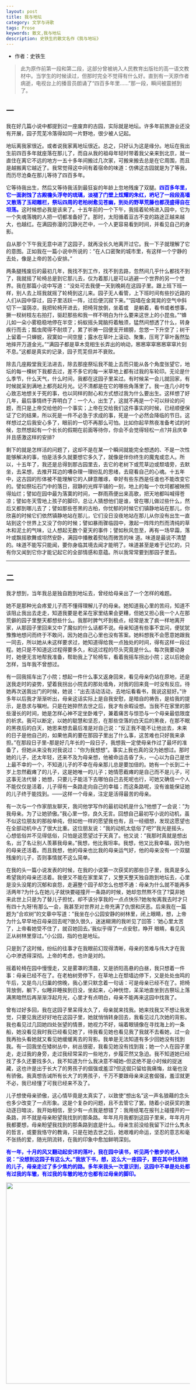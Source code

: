 ```yaml
---
layout: post
title: 我与地坛
category: 文学与诗歌
tags: Prose
keywords: 散文,我与地坛
description: 史铁生的散文名作《我与地坛》
---
```



* 作者：史铁生

> 此为原作前第一段和第二段，这部分曾被纳入人民教育出版社的高一语文教材中。当学生的时候读过，但那时完全不觉得有什么好。直到有一天原作者病逝，电视台上的播音员朗诵了“四百多年里……”那一段，瞬间被震撼到了。

## 一

我在好几篇小说中都提到过一座废弃的古园，实际就是地坛。许多年前旅游业还没有开展，园子荒芜冷落得如同一片野地，很少被人记起。

地坛离我家很近。或者说我家离地坛很近。总之，只好认为这是缘分。地坛在我出生前四百多年就座落在那儿了，而自从我的祖母年轻时带着我父亲来到北京，就一直住在离它不远的地方一五十多年间搬过几次家，可搬来搬去总是在它周围，而且是越搬离它越近了。我常觉得这中间有着宿命的味道：仿佛这古园就是为了等我，而历尽沧桑在那儿等待了四百多年。

它等待我出生，然后又等待我活到最狂妄的年龄上忽地残废了双腿。<span style="color:blue">**四百多年里，它一面剥蚀了古殿檐头浮夸的琉璃，淡褪了门壁上炫耀的朱红，坍圮了一段段高墙又散落了玉砌雕栏，祭坛四周的老柏树愈见苍幽，到处的野草荒藤也都茂盛得自在坦荡。**</span>这时候想必我是该来了。十五年前的一个下午，我摇着轮椅进入园中，它为一个失魂落魄的人把一切都准备好了。那时，太阳循着亘古不变的路途正越来越大，也越红。在满园弥漫的沉静光芒中，一个人更容易看到时间，并看见自己的身影。

自从那个下午我无意中进了这园子，就再没长久地离开过它。我一下子就理解了它的意图。正如我在一篇小说中所说的：”在人口密聚的城市里，有这样一个宁静的去处，像是上帝的苦心安排。”

两条腿残废后的最初几年，我找不到工作，找不到去路，忽然间几乎什么都找不到了，我就摇了轮椅总是到它那儿去，仅为着那儿是可以逃避一个世界的另一个世界。我在那篇小说中写道：”没处可去我便一天到晚耗在这园子里。跟上班下班一样，别人去上班我就摇了轮椅到这儿来。园子无人看管，上下班时间有些抄近路的人们从园中穿过，园子里活跃一阵，过后便沉寂下来。”“园墙在金晃晃的空气中斜切下一溜荫凉，我把轮椅开进去，把椅背放倒，坐着或　是躺着，看书或者想事，撅一杈树枝左右拍打，驱赶那些和我一样不明白为什么要来这世上的小昆虫。”“蜂儿如一朵小雾稳稳地停在半空；蚂蚁摇头晃脑捋着触须，猛然间想透了什么，转身疾行而去；瓢虫爬得不耐烦了，累了祈祷一回便支开翅膀，忽悠一下升空了；树干上留着一只蝉蜕，寂寞如一间空屋；露水在草叶上滚动、聚集，压弯了草叶轰然坠地摔开万道金光。”“满园子都是草木竞相生长弄出的响动，窸窸窣窣窸窸窣窣片刻不息。”这都是真实的记录，园子荒芜但并不衰败。

除去几座殿堂我无法进去，除去那座祭坛我不能上去而只能从各个角度张望它，地坛的每一棵树下我都去过，差不多它的每一米草地上都有过我的车轮印。无论是什么季节，什么天气，什么时间，我都在这园子里呆过。有时候呆一会儿就回家，有时候就呆到满地上都亮起月光。记不清都是在它的哪些角落里了。我一连几小时专心致志地想关于死的事，也以同样的耐心和方式想过我为什么要出生。这样想了好几年，最后事情终于弄明白了：一个人，出生了，这就不再是一个可以辩论的问题，而只是上帝交给他的一个事实；上帝在交给我们这件事实的时候，已经顺便保证了它的结果，所以死是一件不必急于求成的事，死是一个必然会降临的节日。这样想过之后我安心多了，眼前的一切不再那么可怕。比如你起早熬夜准备考试的时候，忽然想起有一个长长的假期在前面等待你，你会不会觉得轻松一点?并且庆幸并且感激这样的安排?

剩下的就是怎样活的问题了，这却不是在某一个瞬间就能完全想透的、不是一次性能够解决的事，怕是活多久就要想它多久了，就像是伴你终生的魔鬼或恋人。所以，十五年了，我还是总得到那古园里去，去它的老树下或荒草边或颓墙旁，去默坐，去呆想，去推开耳边的嘈杂理一理纷乱的思绪，去窥看自己的心魂。十五年中，这古园的形体被不能理解它的人肆意雕琢，幸好有些东西是任谁也不能改变它的。譬如祭坛石门中的落日，寂静的光辉平铺的一刻，地上的每一个坎坷都被映照得灿烂；譬如在园中最为落寞的时间，一群雨燕便出来高歌，把天地都叫喊得苍凉；譬如冬天雪地上孩子的脚印，总让人猜想他们是谁，曾在哪儿做过些什么，然后又都到哪儿去了；譬如那些苍黑的古柏，你忧郁的时候它们镇静地站在那儿，你欣喜的时候它们依然镇静地站在那儿，它们没日没夜地站在那儿从你没有出生一直站到这个世界上又没了你的时候；譬如暴雨骤临园中，激起一阵阵灼烈而清纯的草木和泥土的气味，让人想起无数个夏天的事件；譬如秋风忽至，再有一场早霜，落叶或飘摇歌舞或坦然安卧，满园中播散着熨帖而微苦的味 道。味道是最说不清楚的。味道不能写只能闻，要你身临其境去闻才能明了。味道甚至是难于记忆的，只有你又闻到它你才能记起它的全部情感和意蕴。所以我常常要到那园子里去。

----------------------------------------

## 二

我才想到，当年我总是独自跑到地坛去，曾经给母亲出了一个怎样的难题。

她不是那种光会疼爱儿子而不懂得理解儿子的母亲。她知道我心里的苦闷，知道不该阻止我出去走走，知道我要是老呆在家里结果会更糟，但她又担心我一个人在那荒僻的园子里整天都想些什么。我那时脾气坏到极点，经常是发了疯一样地离开家，从那园子里回来又中了魔似的什么话都不说。母亲知道有些事不宜问，便犹犹豫豫地想问而终于不敢问，因为她自己心里也没有答案。她料想我不会愿意她跟我一同去，所以她从未这样要求过，她知道得给我一点独处的时间，得有这样一段过程。她只是不知道这过程得要多久，和这过程的尽头究竟是什么。每次我要动身时，她便无言地帮我准备，帮助我上了轮椅车，看着我摇车拐出小院；这以后她会怎样，当年我不曾想过。

有一回我摇车出了小院；想起一件什么事又返身回来，看见母亲仍站在原地，还是送我走时的姿势，望着我拐出小院去的那处墙角，对我的回来竟一时没有反应。待她再次送我出门的时候，她说：”出去活动活动，去地坛看看书，我说这挺好。”许多年以后我才渐渐听出，母亲这话实际上是自我安慰，是暗自的祷告，是给我的提示，是恳求与嘱咐。只是在她猝然去世之后，我才有余暇设想。当我不在家里的那些漫长的时间，她是怎样心神不定坐卧难宁，兼着痛苦与惊恐与一个母亲最低限度的祈求。我可以断定，以她的聪慧和坚忍，在那些空落的白天后的黑夜，在那不眠的黑夜后的白天，她思来想去最后准是对自己说：”反正我不能不让他出去，未来的日子是他自己的，如果他真的要在那园子里出了什么事，这苦难也只好我来承担。”在那段日子里–那是好几年长的一段日子，我想我一定使母亲作过了最坏的准备了，但她从来没有对我说过：”你为我想想”。事实上我也真的没为她想过。那时她的儿子，还太年轻，还来不及为母亲想，他被命运击昏了头，一心以为自己是世上最不幸的一个，不知道儿子的不幸在母亲那儿总是要加倍的。她有一个长到二十岁上忽然截瘫了的儿子，这是她唯一的儿子；她情愿截瘫的是自己而不是儿子，可这事无法代替；她想，只要儿子能活下去哪怕自己去死呢也行，可她又确信一个人不能仅仅是活着，儿子得有一条路走向自己的幸福；而这条路呢，没有谁能保证她的儿子终于能找到。——这样一个母亲，注定是活得最苦的母亲。

有一次与一个作家朋友聊天，我问他学写作的最初动机是什么?他想了一会说：”为我母亲。为了让她骄傲。”我心里一惊，良久无言。回想自己最初写小说的动机，虽不似这位朋友的那般单纯，但如他一样的愿望我也有，且一经细想，发现这愿望也在全部动机中占了很大比重。这位朋友说：”我的动机太低俗了吧?”我光是摇头，心想低俗并不见得低俗，只怕是这愿望过于天真了。他又说：”我那时真就是想出名，出了名让别人羡慕我母亲。”我想，他比我坦率。我想，他又比我幸福，因为他的母亲还活着。而且我想，他的母亲也比我的母亲运气好，他的母亲没有一个双腿残废的儿子，否则事情就不这么简单。

在我的头一篇小说发表的时候，在我的小说第一次获奖的那些日子里，我真是多么希望我的母亲还活着。我便又不能在家里呆了，又整天整天独自跑到地坛去，心里是没头没尾的沉郁和哀怨，走遍整个园子却怎么也想不通：母亲为什么就不能再多活两年?为什么在她儿子就快要碰撞开一条路的时候，她却忽然熬不住了?莫非她来此世上只是为了替儿子担忧，却不该分享我的一点点快乐?她匆匆离我去时才只有四十九呀!有那么一会，我甚至对世界对上帝充满了仇恨和厌恶。后来我在一篇题为”合欢树”的文章中写道：”我坐在小公园安静的树林里，闭上眼睛，想，上帝为什么早早地召母亲回去呢?很久很久，迷迷糊溯的我听见了回答：’她心里太苦了，上帝看她受不住了，就召她回去。’我似乎得了一点安慰，睁开 眼睛，看见风正从树林里穿过。”小公园，指的也是地坛。

只是到了这时候，纷纭的往事才在我眼前幻现得清晰，母亲的苦难与伟大才在我 心中渗透得深彻。上帝的考虑，也许是对的。

摇着轮椅在园中慢慢走，又是雾罩的清晨，又是骄阳高悬的白昼，我只想着一件事：母亲已经不在了。在老柏树旁停下，在草地上在颓墙边停下，又是处处虫鸣的午后，又是鸟儿归巢的傍晚，我心里只默念着一句话：可是母亲已经不在了。把椅背放倒，躺下，似睡非睡挨到日没，坐起来，心神恍惚，呆呆地直坐到古祭坛上落满黑暗然后再渐渐浮起月光，心里才有点明白，母亲不能再来这园中找我了。

曾有过好多回，我在这园子里呆得太久了，母亲就来找我。她来找我又不想让我发觉，只要见我还好好地在这园子里，她就悄悄转身回去，我看见过几次她的背影。我也看见过几回她四处张望的情景，她视力不好，端着眼镜像在寻找海上的一条船，她没看见我时我已经看见她了，待我看见她也看见我了我就不去看她，过一会我再抬头看她就又看见她缓缓离去的背影。我单是无法知道有多少回她没有找到我。有一回我坐在矮树丛中，树丛很密，我看见她没有找到我；她一个人在园子里走，走过我的身旁，走过我经常呆的一些地方，步履茫然又急迫。我不知道她已经找了多久还要找多久，我不知道为什么我决意不喊她–但这绝不是小时候的捉迷藏，这也许是出于长大了的男孩子的倔强或羞涩?但这倔只留给我痛悔，丝毫也没有骄傲。我真想告诫所有长大了的男孩子，千万不要跟母亲来这套倔强，羞涩就更不必，我已经懂了可我已经来不及了。

儿子想使母亲骄傲，这心情毕竟是太真实了，以致使”想出名”这一声名狼藉的念头也多少改变了一点形象。这是个复杂的问题，且不去管它了罢。随着小说获奖的激动逐日暗淡，我开始相信，至少有一点我是想错了：我用纸笔在报刊上碰撞开的一条路，并不就是母亲盼望我找到的那条路。年年月月我都到这园子里来，年年月月我都要想，母亲盼望我找到的那条路到底是什么。母亲生前没给我留下过什么隽永的哲言，或要我恪守的教诲，只是在她去世之后，她艰难的命运，坚忍的意志和毫不张扬的爱，随光阴流转，在我的印象中愈加鲜明深刻。

<span style="color:blue">**有一年，十月的风又翻动起安详的落叶，我在园中读书，听见两个散步的老人说：”没想到这园子有这么大。”我放下书，想，这么大一座园子，要在其中找到她的儿子，母亲走过了多少焦灼的路。多年来我头一次意识到，这园中不单是处处都有过我的车辙，有过我的车辙的地方也都有过母亲的脚印。**</span>


<p align="center">
<img src="https://fzuo.github.io/assets/img/autumn.jpg" width="550">
</p>
